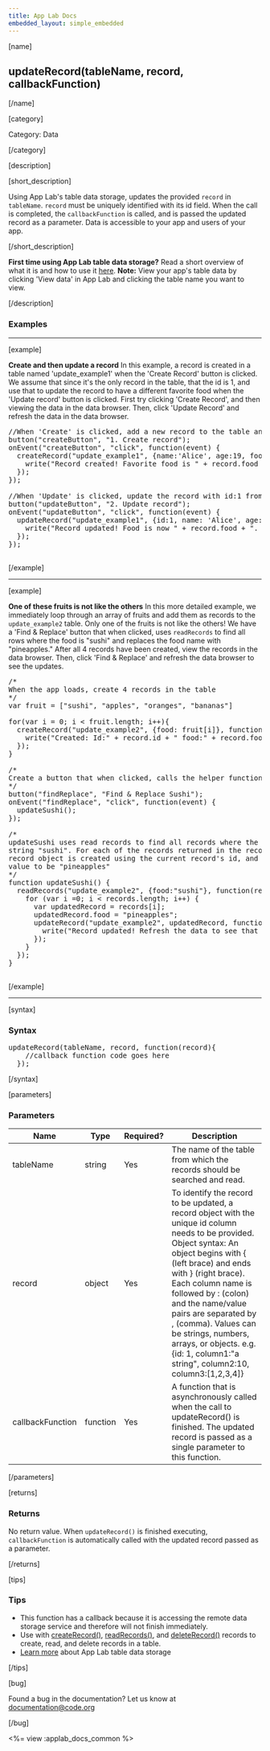 ```yaml
---
title: App Lab Docs
embedded_layout: simple_embedded
---
```


[name]

## updateRecord(tableName, record, callbackFunction)

[/name]


[category]

Category: Data

[/category]

[description]

[short_description]

Using App Lab's table data storage, updates the provided `record` in `tableName`. `record` must be uniquely identified with its id field. When the call is completed, the `callbackFunction` is called, and is passed the updated record as a parameter. Data is accessible to your app and users of your app.

[/short_description]

**First time using App Lab table data storage?** Read a short overview of what it is and how to use it [here](/applab/docs/tabledatastorage).
**Note:** View your app's table data by clicking 'View data' in App Lab and clicking the table name you want to view.

[/description]

### Examples
____________________________________________________

[example]

**Create and then update a record** In this example, a record is created in a table named 'update_example1' when the 'Create Record' button is clicked. We assume that since it's the only record in the table, that the id is 1, and use that to update the record to have a different favorite food when the 'Update record' button is clicked. First try clicking 'Create Record', and then viewing the data in the data browser. Then, click 'Update Record' and refresh the data in the data browser.

<pre>
//When 'Create' is clicked, add a new record to the table and write a confirmation to the display
button("createButton", "1. Create record");
onEvent("createButton", "click", function(event) {
  createRecord("update_example1", {name:'Alice', age:19, food:"salad"}, function(record) {
    write("Record created! Favorite food is " + record.food + ". View data to see the record");
  });
});

//When 'Update' is clicked, update the record with id:1 from the table and write to the display
button("updateButton", "2. Update record");
onEvent("updateButton", "click", function(event) {
  updateRecord("update_example1", {id:1, name: 'Alice', age:19, food:'bananas'}, function(record) {
    write("Record updated! Food is now " + record.food + ". Refresh the data to see the update!");
  });
});

</pre>

[/example]

____________________________________________________

[example]

**One of these fruits is not like the others** In this more detailed example, we immediately loop
through an array of fruits and add them as records to the `update_example2` table. Only one of the
fruits is not like the others! We have a 'Find & Replace' button that when clicked, uses `readRecords`
to find all rows where the food is "sushi" and replaces the food name with "pineapples." After all
4 records have been created, view the records in the data browser. Then, click 'Find & Replace' and
refresh the data browser to see the updates.

<pre>
/*
When the app loads, create 4 records in the table
*/
var fruit = ["sushi", "apples", "oranges", "bananas"]

for(var i = 0; i < fruit.length; i++){
  createRecord("update_example2", {food: fruit[i]}, function(record) {
    write("Created: Id:" + record.id + " food:" + record.food + " View data to see the record");
  });
}

/*
Create a button that when clicked, calls the helper function updateSushi (defined below)
*/
button("findReplace", "Find & Replace Sushi");
onEvent("findReplace", "click", function(event) {
  updateSushi();
});

/*
updateSushi uses read records to find all records where the food column matches the
string "sushi". For each of the records returned in the records array, an updated
record object is created using the current record's id, and updating the food column
value to be "pineapples"
*/
function updateSushi() {
  readRecords("update_example2", {food:"sushi"}, function(records) {
    for (var i =0; i < records.length; i++) {
      var updatedRecord = records[i];
      updatedRecord.food = "pineapples";
      updateRecord("update_example2", updatedRecord, function(record) {
        write("Record updated! Refresh the data to see that sushi is replaced with pineapples");
      });
    }
  });
}

</pre>

[/example]

____________________________________________________

[syntax]

### Syntax
<pre>
updateRecord(tableName, record, function(record){
    //callback function code goes here
  });
</pre>

[/syntax]

[parameters]

### Parameters

| Name  | Type | Required? | Description |
|-----------------|------|-----------|-------------|
| tableName | string | Yes | The name of the table from which the records should be searched and read. |
| record | object | Yes | To identify the record to be updated, a record object with the unique id column needs to be provided. Object syntax: An object begins with { (left brace) and ends with } (right brace). Each column name is followed by : (colon) and the name/value pairs are separated by , (comma). Values can be strings, numbers, arrays, or objects. e.g. {id: 1, column1:"a string", column2:10, column3:[1,2,3,4]} |
| callbackFunction | function | Yes | A function that is asynchronously called when the call to updateRecord() is finished. The updated record is passed as a single parameter to this function. |

[/parameters]

[returns]

### Returns
No return value. When `updateRecord()` is finished executing, `callbackFunction` is automatically called with the updated record passed as a parameter.

[/returns]

[tips]

### Tips
- This function has a callback because it is accessing the remote data storage service and therefore will not finish immediately.
- Use with [createRecord()](/applab/docs/createRecord), [readRecords()](/applab/docs/readRecords), and [deleteRecord()](/applab/docs/updateRecord) records to create, read, and delete records in a table.
- [Learn more](/applab/docs/tabledatastorage) about App Lab table data storage

[/tips]

[bug]

Found a bug in the documentation? Let us know at documentation@code.org

[/bug]

<%= view :applab_docs_common %>
